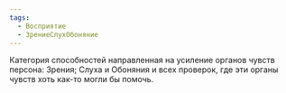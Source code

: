 ```yaml
---
tags:
  - Восприятие
  - ЗрениеСлухОбоняние
---
```

Категория способностей направленная на усиление органов чувств персона: Зрения; Слуха и Обоняния и всех проверок, где эти органы чувств хоть как-то могли бы помочь.